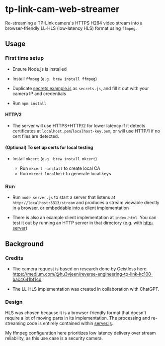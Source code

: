# tp-link-cam-web-streamer

Re-streaming a TP-Link camera's HTTPS H264 video stream into a browser-friendly LL-HLS (low-latency HLS) format using `ffmpeg`.

## Usage

### First time setup

- Ensure Node.js is installed

- Install `ffmpeg` (`e.g. brew install ffmpeg`)

- Duplicate [secrets.example.js](./secrets.example.js) as `secrets.js`, and fill it out with your camera IP and credentials

- Run `npm install`

#### HTTP/2

- The server will use HTTPS+HTTP/2 for lower latency if it detects certificates at `localhost.pem`/`localhost-key.pem`, or will use HTTP/1 if no cert files are detected.

#### (Optional) To set up certs for local testing

- Install `mkcert` (`e.g. brew install mkcert`)

  - Run `mkcert -install` to create local CA
  - Run `mkcert localhost` to generate local keys

### Run

- Run `node server.js` to start a server that listens at `http://localhost:3313/stream` and produces a stream viewable directly in a browser, or embeddable into a client implementation

- There is also an example client implementation at `index.html`. You can test it out by running an HTTP server in that directory (e.g. with [http-server](https://www.npmjs.com/package/http-server))


## Background

### Credits

- The camera request is based on research done by Geistless here: https://medium.com/@hu3vjeen/reverse-engineering-tp-link-kc100-bac4641bf1cd

- The LL-HLS implementation was created in collaboration with ChatGPT.

### Design

HLS was chosen because it is a browser-friendly format that doesn't require a lot of moving parts in its implementation. The processing and re-streaming code is entirely contained within [server.js](/server.js).

My ffmpeg configuration here prioritizes low latency delivery over stream reliability, as this use case is a security camera.